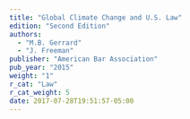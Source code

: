 ```yaml
---
title: "Global Climate Change and U.S. Law"
edition: "Second Edition"
authors:
  - "M.B. Gerrard"
  - "J. Freeman"
publisher: "American Bar Association"
pub_year: "2015"
weight: "1"
r_cat: "Law"
r_cat_weight: 5
date: 2017-07-28T19:51:57-05:00
---
```

